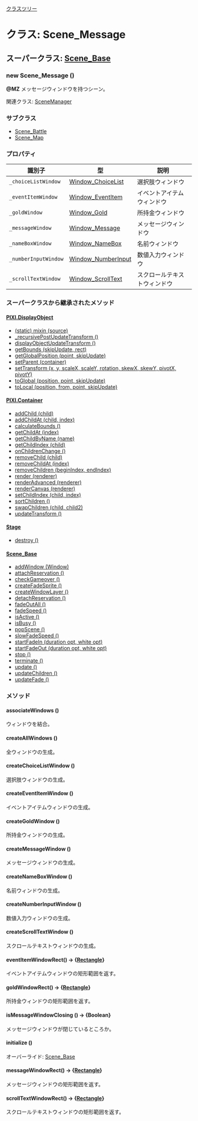 [クラスツリー](index.md)

# クラス: Scene_Message

## スーパークラス: [Scene_Base](Scene_Base.md)

### new Scene_Message ()
**@MZ** メッセージウィンドウを持つシーン。

関連クラス: [SceneManager](SceneManager.md)

### サブクラス

* [Scene_Battle](Scene_Battle.md)
* [Scene_Map](Scene_Map.md)

### プロパティ

| 識別子 | 型 | 説明 |
| --- | --- | --- |
| `_choiceListWindow` | [Window_ChoiceList](Window_ChoiceList.md) | 選択肢ウィンドウ |
| `_eventItemWindow` | [Window_EventItem](Window_EventItem.md) | イベントアイテムウィンドウ |
| `_goldWindow` | [Window_Gold](Window_Gold.md) | 所持金ウィンドウ |
| `_messageWindow` | [Window_Message](Window_Message.md) | メッセージウィンドウ |
| `_nameBoxWindow` | [Window_NameBox](Window_NameBox.md) | 名前ウィンドウ |
| `_numberInputWindow` | [Window_NumberInput](Window_NumberInput.md) | 数値入力ウィンドウ |
| `_scrollTextWindow` | [Window_ScrollText](Window_ScrollText.md) | スクロールテキストウィンドウ |


### スーパークラスから継承されたメソッド

#### [PIXI.DisplayObject](PIXI.DisplayObject.md)

* [(static) mixin (source)](PIXI.DisplayObject.md#static-mixin-source)
* [\_recursivePostUpdateTransform ()](PIXI.DisplayObject.md#_recursivepostupdatetransform-)
* [displayObjectUpdateTransform ()](PIXI.DisplayObject.md#displayobjectupdatetransform-)
* [getBounds (skipUpdate, rect)](PIXI.DisplayObject.md#getbounds-skipupdate-rect--pixirectangle)
* [getGlobalPosition (point, skipUpdate)](PIXI.DisplayObject.md#getglobalposition-point-skipupdate--pixipoint)
* [setParent (container)](PIXI.DisplayObject.md#setparent-container--pixicontainer)
* [setTransform (x, y, scaleX, scaleY, rotation, skewX, skewY, pivotX, pivotY)](PIXI.DisplayObject.md#settransform-x-y-scalex-scaley-rotation-skewx-skewy-pivotx-pivoty--pixidisplayobject)
* [toGlobal (position, point, skipUpdate)](PIXI.DisplayObject.md#toglobal-position-point-skipupdate--pixipoint)
* [toLocal (position, from, point, skipUpdate)](PIXI.DisplayObject.md#tolocal-position-from-point-skipupdate--pixipoint)

#### [PIXI.Container](PIXI.Container.md)

* [addChild (child) ](PIXI.Container.md#addchild-child--pixidisplayobject)
* [addChildAt (child, index)](PIXI.Container.md#addchildat-child-index--pixidisplayobject)
* [calculateBounds ()](PIXI.Container.md#calculatebounds-)
* [getChildAt (index)](PIXI.Container.md#getchildat-index--pixidisplayobject)
* [getChildByName (name)](PIXI.Container.md#getchildbyname-name--pixidisplayobject)
* [getChildIndex (child)](PIXI.Container.md#getchildindex-child--pixidisplayobject)
* [onChildrenChange ()](PIXI.Container.md#onchildrenchange-)
* [removeChild (child)](PIXI.Container.md#removechild-child--pixidisplayobject)
* [removeChildAt (index)](PIXI.Container.md#removechildat-index--pixidisplayobject)
* [removeChildren (beginIndex, endIndex)](PIXI.Container.md#removechildren-beginindex-endindex--arraypixidisplayobject)
* [render (renderer)](PIXI.Container.md#render-renderer)
* [renderAdvanced (renderer)](PIXI.Container.md#renderadvanced-renderer)
* [renderCanvas (renderer)](PIXI.Container.md#rendercanvas-renderer)
* [setChildIndex (child, index)](PIXI.Container.md#setchildindex-child-index)
* [sortChildren ()](PIXI.Container.md#sortchildren-)
* [swapChildren (child, child2)](PIXI.Container.md#swapchildren-child-child2)
* [updateTransform ()](PIXI.Container.md#updatetransform-)

#### [Stage](Stage.md)

* [destroy ()](Stage.md#destroy-)

#### [Scene_Base](Scene_Base.md)

* [addWindow (Window)](Scene_Base.md#addwindow-window)
* [attachReservation ()](Scene_Base.md#attachreservation-)
* [checkGameover ()](Scene_Base.md#checkgameover-)
* [createFadeSprite ()](Scene_Base.md#createfadesprite-)
* [createWindowLayer ()](Scene_Base.md#createwindowlayer-)
* [detachReservation ()](Scene_Base.md#detachreservation-)
* [fadeOutAll ()](Scene_Base.md#fadeoutall-)
* [fadeSpeed ()](Scene_Base.md#fadespeed---number)
* [isActive ()](Scene_Base.md#isactive---boolean)
* [isBusy ()](Scene_Base.md#isbusy---boolean)
* [popScene ()](Scene_Base.md#popscene-)
* [slowFadeSpeed ()](Scene_Base.md#slowfadespeed---number)
* [startFadeIn (duration opt, white opt)](Scene_Base.md#startfadein-duration-opt-white-opt)
* [startFadeOut (duration opt, white opt)](Scene_Base.md#startfadeout-duration-opt-white-opt)
* [stop ()](Scene_Base.md#stop-)
* [terminate ()](Scene_Base.md#terminate-)
* [update ()](Scene_Base.md#update-)
* [updateChildren ()](Scene_Base.md#updatechildren-)
* [updateFade ()](Scene_Base.md#updatefade-)


### メソッド

#### associateWindows ()
ウィンドウを結合。


#### createAllWindows ()
全ウィンドウの生成。


#### createChoiceListWindow ()
選択肢ウィンドウの生成。


#### createEventItemWindow ()
イベントアイテムウィンドウの生成。


#### createGoldWindow ()
所持金ウィンドウの生成。


#### createMessageWindow ()
メッセージウィンドウの生成。


#### createNameBoxWindow ()
名前ウィンドウの生成。


#### createNumberInputWindow ()
数値入力ウィンドウの生成。


#### createScrollTextWindow ()
スクロールテキストウィンドウの生成。


#### eventItemWindowRect() → {[Rectangle](Rectangle.md)}
イベントアイテムウィンドウの矩形範囲を返す。


#### goldWindowRect() → {[Rectangle](Rectangle.md)}
所持金ウィンドウの矩形範囲を返す。


#### isMessageWindowClosing () → {Boolean}
メッセージウィンドウが閉じているところか。


#### initialize ()
オーバーライド: [Scene_Base](Scene_Base.md#initialize-)


#### messageWindowRect() → {[Rectangle](Rectangle.md)}
メッセージウィンドウの矩形範囲を返す。


#### scrollTextWindowRect() → {[Rectangle](Rectangle.md)}
スクロールテキストウィンドウの矩形範囲を返す。
